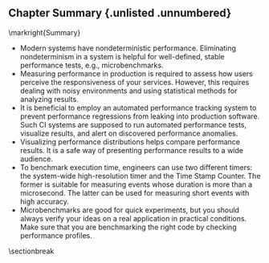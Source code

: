 ## Chapter Summary {.unlisted .unnumbered}

\markright{Summary}

* Modern systems have nondeterministic performance. Eliminating nondeterminism in a system is helpful for well-defined, stable performance tests, e.g., microbenchmarks.
* Measuring performance in production is required to assess how users perceive the responsiveness of your services. However, this requires dealing with noisy environments and using statistical methods for analyzing results. 
* It is beneficial to employ an automated performance tracking system to prevent performance regressions from leaking into production software. Such CI systems are supposed to run automated performance tests, visualize results, and alert on discovered performance anomalies.
* Visualizing performance distributions helps compare performance results. It is a safe way of presenting performance results to a wide audience.
* To benchmark execution time, engineers can use two different timers: the system-wide high-resolution timer and the Time Stamp Counter. The former is suitable for measuring events whose duration is more than a microsecond. The latter can be used for measuring short events with high accuracy.
* Microbenchmarks are good for quick experiments, but you should always verify your ideas on a real application in practical conditions. Make sure that you are benchmarking the right code by checking performance profiles.

\sectionbreak



